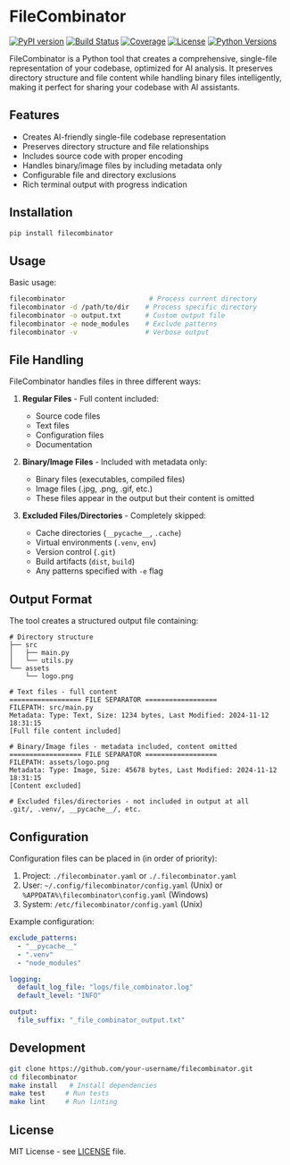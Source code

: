 # FileCombinator

[![PyPI version](https://img.shields.io/pypi/v/filecombinator.svg)](https://pypi.org/project/filecombinator/)
[![Build Status](https://github.com/peiman/filecombinator/actions/workflows/python-package.yml/badge.svg)](https://github.com/peiman/filecombinator/actions)
[![Coverage](https://codecov.io/gh/peiman/filecombinator/branch/main/graph/badge.svg)](https://codecov.io/gh/peiman/filecombinator)
[![License](https://img.shields.io/github/license/peiman/filecombinator.svg)](https://github.com/peiman/filecombinator/blob/main/LICENSE)
[![Python Versions](https://img.shields.io/pypi/pyversions/filecombinator.svg)](https://pypi.org/project/filecombinator/)

FileCombinator is a Python tool that creates a comprehensive, single-file representation of your codebase, optimized for AI analysis. It preserves directory structure and file content while handling binary files intelligently, making it perfect for sharing your codebase with AI assistants.

## Features

- Creates AI-friendly single-file codebase representation
- Preserves directory structure and file relationships
- Includes source code with proper encoding
- Handles binary/image files by including metadata only
- Configurable file and directory exclusions
- Rich terminal output with progress indication

## Installation

```bash
pip install filecombinator
```

## Usage

Basic usage:

```bash
filecombinator                     # Process current directory
filecombinator -d /path/to/dir    # Process specific directory
filecombinator -o output.txt      # Custom output file
filecombinator -e node_modules    # Exclude patterns
filecombinator -v                 # Verbose output
```

## File Handling

FileCombinator handles files in three different ways:

1. **Regular Files** - Full content included:
   - Source code files
   - Text files
   - Configuration files
   - Documentation

2. **Binary/Image Files** - Included with metadata only:
   - Binary files (executables, compiled files)
   - Image files (.jpg, .png, .gif, etc.)
   - These files appear in the output but their content is omitted

3. **Excluded Files/Directories** - Completely skipped:
   - Cache directories (`__pycache__`, `.cache`)
   - Virtual environments (`.venv`, `env`)
   - Version control (`.git`)
   - Build artifacts (`dist`, `build`)
   - Any patterns specified with `-e` flag

## Output Format

The tool creates a structured output file containing:

```text
# Directory structure
├── src
│   ├── main.py
│   └── utils.py
└── assets
    └── logo.png

# Text files - full content
================== FILE SEPARATOR ==================
FILEPATH: src/main.py
Metadata: Type: Text, Size: 1234 bytes, Last Modified: 2024-11-12 18:31:15
[Full file content included]

# Binary/Image files - metadata included, content omitted
================== FILE SEPARATOR ==================
FILEPATH: assets/logo.png
Metadata: Type: Image, Size: 45678 bytes, Last Modified: 2024-11-12 18:31:15
[Content excluded]

# Excluded files/directories - not included in output at all
.git/, .venv/, __pycache__/, etc.
```

## Configuration

Configuration files can be placed in (in order of priority):

1. Project: `./filecombinator.yaml` or `./.filecombinator.yaml`
2. User: `~/.config/filecombinator/config.yaml` (Unix) or `%APPDATA%\filecombinator\config.yaml` (Windows)
3. System: `/etc/filecombinator/config.yaml` (Unix)

Example configuration:

```yaml
exclude_patterns:
  - "__pycache__"
  - ".venv"
  - "node_modules"

logging:
  default_log_file: "logs/file_combinator.log"
  default_level: "INFO"

output:
  file_suffix: "_file_combinator_output.txt"
```

## Development

```bash
git clone https://github.com/your-username/filecombinator.git
cd filecombinator
make install   # Install dependencies
make test     # Run tests
make lint     # Run linting
```

## License

MIT License - see [LICENSE](LICENSE) file.
